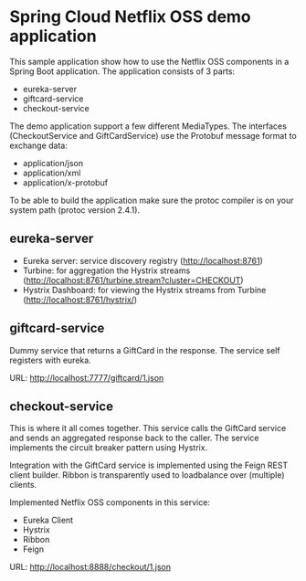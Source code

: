 # Spring Cloud Netflix OSS demo application

This sample application show how to use the Netflix OSS components in a Spring Boot application. The application consists of 3 parts:

- eureka-server
- giftcard-service
- checkout-service

The demo application support a few different MediaTypes. The interfaces (CheckoutService and GiftCardService) use the Protobuf message format to exchange data:

- application/json
- application/xml
- application/x-protobuf

To be able to build the application make sure the protoc compiler is on your system path (protoc version 2.4.1).

## eureka-server

- Eureka server: service discovery registry ([http://localhost:8761](http://localhost:8761))
- Turbine: for aggregation the Hystrix streams ([http://localhost:8761/turbine.stream?cluster=CHECKOUT](http://localhost:8761/turbine.stream?cluster=CHECKOUT))
- Hystrix Dashboard: for viewing the Hystrix streams from Turbine ([http://localhost:8761/hystrix/](http://localhost:8761/hystrix/monitor?stream=http%3A%2F%2Flocalhost%3A8761%2Fturbine.stream%3Fcluster%3DCHECKOUT))

## giftcard-service

Dummy service that returns a GiftCard in the response. The service self registers with eureka.

URL: [http://localhost:7777/giftcard/1.json](http://localhost:7777/giftcard/1.json)

## checkout-service

This is where it all comes together. This service calls the GiftCard service and sends an aggregated response back to the caller. The service implements the circuit breaker pattern using Hystrix.

Integration with the GiftCard service is implemented using the Feign REST client builder. Ribbon is transparently used to loadbalance over (multiple) clients.

Implemented Netflix OSS components in this service:

- Eureka Client
- Hystrix
- Ribbon
- Feign

URL: [http://localhost:8888/checkout/1.json](http://localhost:8888/checkout/1.json)
